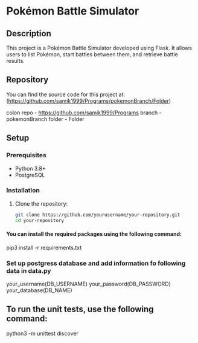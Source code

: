 # Pokémon Battle Simulator

## Description
This project is a Pokémon Battle Simulator developed using Flask. It allows users to list Pokémon, start battles between them, and retrieve battle results.

## Repository
You can find the source code for this project at: (https://github.com/samik1999/Programs/pokemonBranch/Folder)

colon repo - https://github.com/samik1999/Programs
branch - pokemonBranch
folder - Folder

## Setup

### Prerequisites
- Python 3.8+
- PostgreSQL

### Installation
1. Clone the repository:
   ```bash
   git clone https://github.com/yourusername/your-repository.git
   cd your-repository

#### You can install the required packages using the following command:
pip3 install -r requirements.txt

### Set up postgress database and add information fo following data in data.py
your_username(DB_USERNAME)
your_password(DB_PASSWORD)
your_database(DB_NAME)

## To run the unit tests, use the following command:
python3 -m unittest discover

